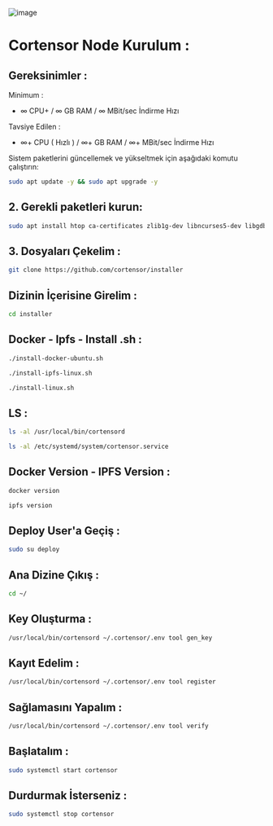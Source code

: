 ![image](https://github.com/user-attachments/assets/5980218d-ac4c-411b-8a34-048eed7c85c7)


# Cortensor Node Kurulum : 

## Gereksinimler : 

Minimum : 

- ∞ CPU+ / ∞ GB RAM /  ∞ MBit/sec İndirme Hızı

Tavsiye Edilen : 

- ∞+ CPU ( Hızlı ) / ∞+ GB RAM / ∞+ MBit/sec İndirme Hızı 

Sistem paketlerini güncellemek ve yükseltmek için aşağıdaki komutu çalıştırın:

```bash
sudo apt update -y && sudo apt upgrade -y
```
## 2. Gerekli paketleri kurun:

```bash
sudo apt install htop ca-certificates zlib1g-dev libncurses5-dev libgdbm-dev libnss3-dev tmux iptables curl nvme-cli git wget make jq libleveldb-dev build-essential pkg-config ncdu tar clang bsdmainutils lsb-release libssl-dev libreadline-dev libffi-dev jq gcc screen unzip lz4 -y
```

## 3. Dosyaları Çekelim : 

```bash
git clone https://github.com/cortensor/installer
```

## Dizinin İçerisine Girelim : 

```bash
cd installer
```

## Docker - Ipfs - Install .sh : 

```bash
./install-docker-ubuntu.sh
```
```bash
./install-ipfs-linux.sh
```
```bash
./install-linux.sh
```
## LS : 

```bash
ls -al /usr/local/bin/cortensord
```

```bash
ls -al /etc/systemd/system/cortensor.service
```

## Docker Version - IPFS Version : 

```bash
docker version
```

```bash
ipfs version
```

## Deploy User'a Geçiş : 

```bash
sudo su deploy
```

## Ana Dizine Çıkış : 
```bash
cd ~/
```

## Key Oluşturma : 

```bash
/usr/local/bin/cortensord ~/.cortensor/.env tool gen_key
```

## Kayıt Edelim : 
```bash
/usr/local/bin/cortensord ~/.cortensor/.env tool register
```

## Sağlamasını Yapalım : 

```bash
/usr/local/bin/cortensord ~/.cortensor/.env tool verify
```

## Başlatalım : 

```bash
sudo systemctl start cortensor
```

## Durdurmak İsterseniz : 

```bash
sudo systemctl stop cortensor
```
